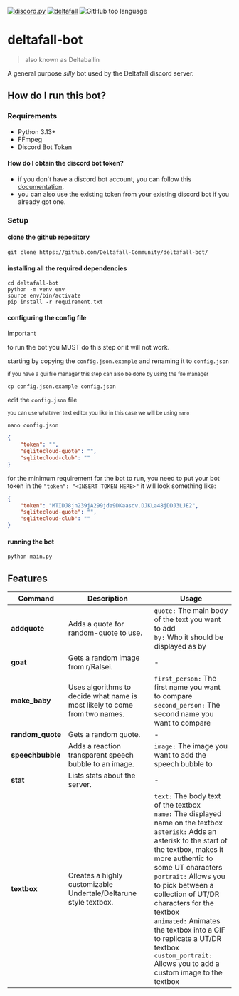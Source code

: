 [![discord.py](https://img.shields.io/badge/discord.py-white?logo=discord&style=flat-square)](https://github.com/Rapptz/discord.py)
[![deltafall](https://img.shields.io/badge/deltafall-white?logo=discord&style=flat-square)](https://discord.gg/hT3HtPSwth)
![GitHub top language](https://img.shields.io/github/languages/top/45-razrblds/YAMB-fixed?style=flat-square&labelColor=white&color=white)

# deltafall-bot
> also known as Deltaballin
> 
A general purpose *silly* bot used by the Deltafall discord server.

## How do I run this bot?
### Requirements
- Python 3.13+
- FFmpeg
- Discord Bot Token
#### How do I obtain the discord bot token?
- if you don't have a discord bot account, you can follow this [documentation](https://discordpy.readthedocs.io/en/stable/discord.html).
- you can also use the existing token from your existing discord bot if you already got one.
### Setup
#### clone the github repository
```shell
git clone https://github.com/Deltafall-Community/deltafall-bot/
```
#### installing all the required dependencies
```shell
cd deltafall-bot
python -m venv env
source env/bin/activate
pip install -r requirement.txt
```
#### configuring the config file
> [!IMPORTANT]
> to run the bot you MUST do this step or it will not work.
>
starting by copying the `config.json.example` and renaming it to `config.json`

<sub>if you have a gui file manager this step can also be done by using the file manager</sub>
```shell
cp config.json.example config.json
```
edit the `config.json` file

<sup>you can use whatever text editor you like in this case we will be using `nano`</sup>
```shell
nano config.json
```
```json
{
    "token": "",
    "sqlitecloud-quote": "",
    "sqlitecloud-club": ""
}
```
for the minimum requirement for the bot to run, you need to put your bot token in the `"token": "<INSERT TOKEN HERE>"`
it will look something like:
```json
{
    "token": "MTIDJ8jn239jA299jda9DKaasdv.DJKLa48jDDJ3LJE2",
    "sqlitecloud-quote": "",
    "sqlitecloud-club": ""
}
```
#### running the bot
```shell
python main.py
```

## Features

| Command        | Description                                                                                         | Usage                                                                                                                     |
|----------------|-----------------------------------------------------------------------------------------------------|---------------------------------------------------------------------------------------------------------------------------|
| **addquote**   | Adds a quote for random-quote to use.                                                                | `quote:` The main body of the text you want to add<br>`by:` Who it should be displayed as by                              |
| **goat**       | Gets a random image from r/Ralsei.                                                                   | -                                                                                                                         |
| **make_baby**  | Uses algorithms to decide what name is most likely to come from two names.                           | `first_person:` The first name you want to compare<br>`second_person:` The second name you want to compare                |
| **random_quote** | Gets a random quote.                                                                               | -                                                                                                                         |
| **speechbubble** | Adds a reaction transparent speech bubble to an image.                                             | `image:` The image you want to add the speech bubble to                                                                    |
| **stat**       | Lists stats about the server.                                                                        | -                                                                                                                         |
| **textbox**    | Creates a highly customizable Undertale/Deltarune style textbox.                                     | `text:` The body text of the textbox<br>`name:` The displayed name on the textbox<br>`asterisk:` Adds an asterisk to the start of the textbox, makes it more authentic to some UT characters<br>`portrait:` Allows you to pick between a collection of UT/DR characters for the textbox<br>`animated:` Animates the textbox into a GIF to replicate a UT/DR textbox<br>`custom_portrait:` Allows you to add a custom image to the textbox |



